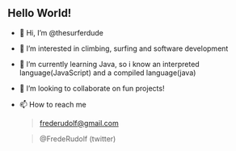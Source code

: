 ## Hello World! 

- 👋 Hi, I’m @thesurferdude
- 👀 I’m interested in climbing, surfing and software development 
- 🌱 I’m currently learning Java, so i know an interpreted language(JavaScript) and a compiled language(java)
- 💞️ I’m looking to collaborate on fun projects!
- 📫 How to reach me 
   > frederudolf@gmail.com

    > @FredeRudolf (twitter)

